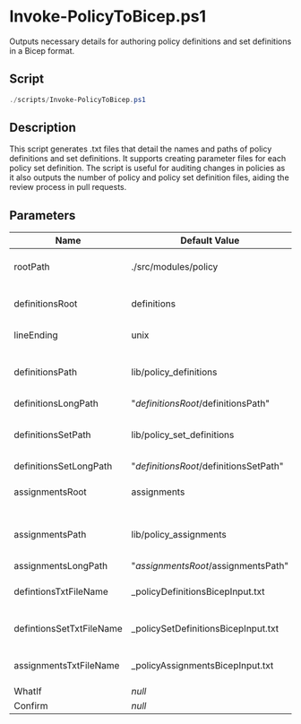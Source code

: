 # Invoke-PolicyToBicep.ps1

Outputs necessary details for authoring policy definitions and set definitions in a Bicep format.

## Script

```powershell
./scripts/Invoke-PolicyToBicep.ps1
```

## Description

This script generates .txt files that detail the names and paths of policy definitions and set definitions. It supports creating parameter files for each policy set definition. The script is useful for auditing changes in policies as it also outputs the number of policy and policy set definition files, aiding the review process in pull requests.

## Parameters

Name | Default Value | Description
---- | ------------- | -----------
rootPath | ./src/modules/policy | Specifies the root path where module source files are located. Default is "./src/modules/policy".
definitionsRoot | definitions   | Specifies the subdirectory under rootPath where definitions are stored. Default is "definitions".
lineEnding | unix          | Specifies the type of line ending to use in output files. Default is "unix".
definitionsPath | lib/policy_definitions | Specifies the path where policy definitions are stored, relative to definitionsRoot. Default is "lib/policy_definitions".
definitionsLongPath | "$definitionsRoot/$definitionsPath" | _Not provided_
definitionsSetPath | lib/policy_set_definitions | Specifies the path where policy set definitions are stored, relative to definitionsRoot. Default is "lib/policy_set_definitions".
definitionsSetLongPath | "$definitionsRoot/$definitionsSetPath" | _Not provided_
assignmentsRoot | assignments   | Specifies the subdirectory under rootPath where assignments are stored. Default is "assignments".
assignmentsPath | lib/policy_assignments | Specifies the path where policy assignments are stored, relative to assignmentsRoot. Default is "lib/policy_assignments".
assignmentsLongPath | "$assignmentsRoot/$assignmentsPath" | _Not provided_
defintionsTxtFileName | _policyDefinitionsBicepInput.txt | Specifies the filename for policy definitions output. Default is "_policyDefinitionsBicepInput.txt".
defintionsSetTxtFileName | _policySetDefinitionsBicepInput.txt | Specifies the filename for policy set definitions output. Default is "_policySetDefinitionsBicepInput.txt".
assignmentsTxtFileName | _policyAssignmentsBicepInput.txt | Specifies the filename for policy assignments output. Default is "_policyAssignmentsBicepInput.txt".
WhatIf | _null_        | _Not provided_
Confirm | _null_        | _Not provided_
